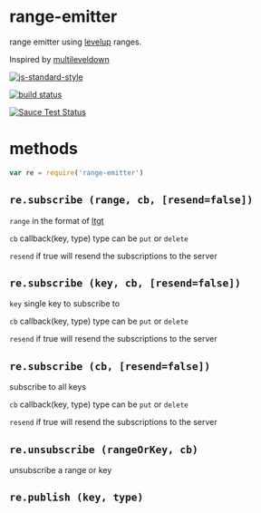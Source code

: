 # range-emitter

range emitter using [levelup] ranges.

Inspired by [multileveldown]

[![js-standard-style](https://cdn.rawgit.com/feross/standard/master/badge.svg)](https://github.com/feross/standard)

[![build status](https://api.travis-ci.org/JamesKyburz/range-emitter.svg)](https://travis-ci.org/JamesKyburz/gauge-progress)

[![Sauce Test Status](https://saucelabs.com/browser-matrix/range-emitter.svg)](https://saucelabs.com/u/gauge-progress)

# methods

```javascript
var re = require('range-emitter')
```

## `re.subscribe (range, cb, [resend=false])`

`range` in the format of [ltgt]

`cb` callback(key, type) type can be `put` or `delete`

`resend` if true will resend the subscriptions to the server

## `re.subscribe (key, cb, [resend=false])`

`key` single key to subscribe to

`cb` callback(key, type) type can be `put` or `delete`

`resend` if true will resend the subscriptions to the server

## `re.subscribe (cb, [resend=false])`

subscribe to all keys

`cb` callback(key, type) type can be `put` or `delete`

`resend` if true will resend the subscriptions to the server

## `re.unsubscribe (rangeOrKey, cb)`

unsubscribe a range or key

## `re.publish (key, type)`

[ltgt]: https://www.npmjs.com/package/ltgt
[levelup]: https://github.com/Level/levelup
[multileveldown]: https://github.com/mafintosh/multileveldown
